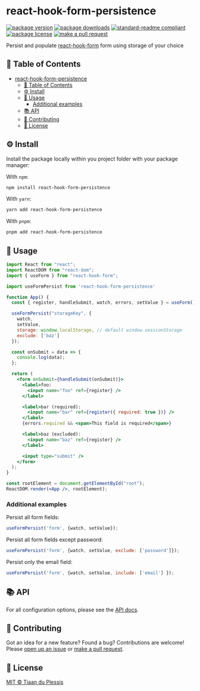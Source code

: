 
# react-hook-form-persistence
[![package version](https://img.shields.io/npm/v/react-hook-form-persistence.svg?style=flat-square)](https://npmjs.org/package/react-hook-form-persistence)
[![package downloads](https://img.shields.io/npm/dm/react-hook-form-persistence.svg?style=flat-square)](https://npmjs.org/package/react-hook-form-persistence)
[![standard-readme compliant](https://img.shields.io/badge/readme%20style-standard-brightgreen.svg?style=flat-square)](https://github.com/RichardLitt/standard-readme)
[![package license](https://img.shields.io/npm/l/react-hook-form-persistence.svg?style=flat-square)](https://npmjs.org/package/react-hook-form-persistence)
[![make a pull request](https://img.shields.io/badge/PRs-welcome-brightgreen.svg?style=flat-square)](http://makeapullrequest.com)

Persist and populate [react-hook-form](https://react-hook-form.com/) form using storage of your choice

## 📖 Table of Contents

- [react-hook-form-persistence](#react-hook-form-persistence)
  - [📖 Table of Contents](#-table-of-contents)
  - [⚙️ Install](#️-install)
  - [📖 Usage](#-usage)
    - [Additional examples](#additional-examples)
  - [📚 API](#-api)
  - [💬 Contributing](#-contributing)
  - [🪪 License](#-license)

## ⚙️ Install

Install the package locally within you project folder with your package manager:

With `npm`:
```sh
npm install react-hook-form-persistence
```

With `yarn`:
```sh
yarn add react-hook-form-persistence
```

With `pnpm`:
```sh
pnpm add react-hook-form-persistence
```

## 📖 Usage

```jsx
import React from "react";
import ReactDOM from "react-dom";
import { useForm } from "react-hook-form";

import useFormPersist from 'react-hook-form-persistence'

function App() {
  const { register, handleSubmit, watch, errors, setValue } = useForm();

  useFormPersist("storageKey", {
    watch, 
    setValue,
    storage: window.localStorage, // default window.sessionStorage
    exclude: ['baz']
  });

  const onSubmit = data => {
    console.log(data);
  };

  return (
    <form onSubmit={handleSubmit(onSubmit)}>
      <label>foo:
        <input name="foo" ref={register} />
      </label>

      <label>bar (required):
        <input name="bar" ref={register({ required: true })} />
      </label>
      {errors.required && <span>This field is required</span>}

      <label>baz (excluded):
        <input name="baz" ref={register} />
      </label>

      <input type="submit" />
    </form>
  );
}

const rootElement = document.getElementById("root");
ReactDOM.render(<App />, rootElement);

```

### Additional examples

Persist all form fields:

```js
useFormPersist('form', {watch, setValue});
```

Persist all form fields except password:

```js
useFormPersist('form', {watch, setValue, exclude: ['password']});
```

Persist only the email field:

```js
useFormPersist('form', {watch, setValue, include: ['email'] });
```





## 📚 API

For all configuration options, please see the [API docs](https://paka.dev/npm/react-hook-form-persistence).

## 💬 Contributing

Got an idea for a new feature? Found a bug? Contributions are welcome! Please [open up an issue](https://github.com/kyzegs/feature-flip/issues) or [make a pull request](https://makeapullrequest.com/).

## 🪪 License

[MIT © Tiaan du Plessis](./LICENSE)
    
